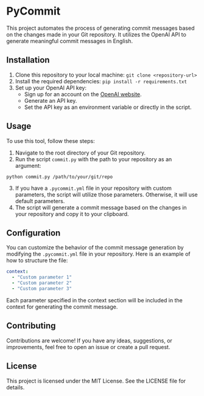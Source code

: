 # PyCommit

This project automates the process of generating commit messages based on the changes made in your Git repository. It utilizes the OpenAI API to generate meaningful commit messages in English.

## Installation

1. Clone this repository to your local machine:
`git clone <repository-url>`
2. Install the required dependencies:
`pip install -r requirements.txt`
3. Set up your OpenAI API key:
   - Sign up for an account on the [OpenAI website](https://openai.com/).
   - Generate an API key.
   - Set the API key as an environment variable or directly in the script.

## Usage

To use this tool, follow these steps:

1. Navigate to the root directory of your Git repository.
2. Run the script `commit.py` with the path to your repository as an argument:

`python commit.py /path/to/your/git/repo`

3. If you have a `.pycommit.yml` file in your repository with custom parameters, the script will utilize those parameters. Otherwise, it will use default parameters.
4. The script will generate a commit message based on the changes in your repository and copy it to your clipboard.

## Configuration

You can customize the behavior of the commit message generation by modifying the `.pycommit.yml` file in your repository. Here is an example of how to structure the file:

```yaml
context:
  - "Custom parameter 1"
  - "Custom parameter 2"
  - "Custom parameter 3"
```

Each parameter specified in the context section will be included in the context for generating the commit message.

## Contributing

Contributions are welcome! If you have any ideas, suggestions, or improvements, feel free to open an issue or create a pull request.

## License

This project is licensed under the MIT License. See the LICENSE file for details.
